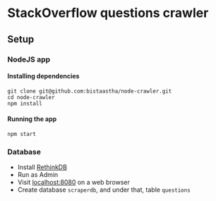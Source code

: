 # StackOverflow questions crawler

## Setup

### NodeJS app

#### Installing dependencies

```
git clone git@github.com:bistaastha/node-crawler.git
cd node-crawler
npm install
```

#### Running the app

```
npm start
```

### Database

- Install [RethinkDB](https://rethinkdb.com/docs/install/)
- Run as Admin
- Visit <u>localhost:8080</u> on a web browser
- Create database `scraperdb`, and under that, table `questions`